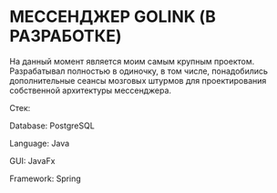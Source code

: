 # МЕССЕНДЖЕР GOLINK (В РАЗРАБОТКЕ)
На данный момент является моим самым крупным проектом. Разрабатывал полностью в одиночку, в том числе, понадобились дополнительные сеансы мозговых штурмов для проектирования собственной архитектуры мессенджера.

Стек:

Database: PostgreSQL

Language: Java

GUI: JavaFx

Framework: Spring